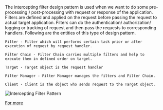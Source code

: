 The intercepting filter design pattern is used when we want to do some pre-processing / post-processing with request or response of the application. Filters are defined and applied on the request before passing the request to actual target application. Filters can do the authentication/ authorization/ logging or tracking of request and then pass the requests to corresponding handlers. Following are the entities of this type of design pattern.

    Filter - Filter which will performs certain task prior or after execution of request by request handler.

    Filter Chain - Filter Chain carries multiple filters and help to execute them in defined order on target.

    Target - Target object is the request handler

    Filter Manager - Filter Manager manages the filters and Filter Chain.

    Client - Client is the object who sends request to the Target object.

![Intercepting Filter Pattern](https://www.tutorialspoint.com/design_pattern/images/interceptingfilter_pattern_uml_diagram.jpg)

[For more](https://www.tutorialspoint.com/design_pattern/intercepting_filter_pattern.htm)